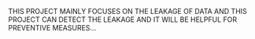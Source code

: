 THIS PROJECT MAINLY FOCUSES ON THE LEAKAGE OF DATA AND THIS PROJECT CAN DETECT THE LEAKAGE AND IT WILL BE HELPFUL FOR PREVENTIVE MEASURES...
